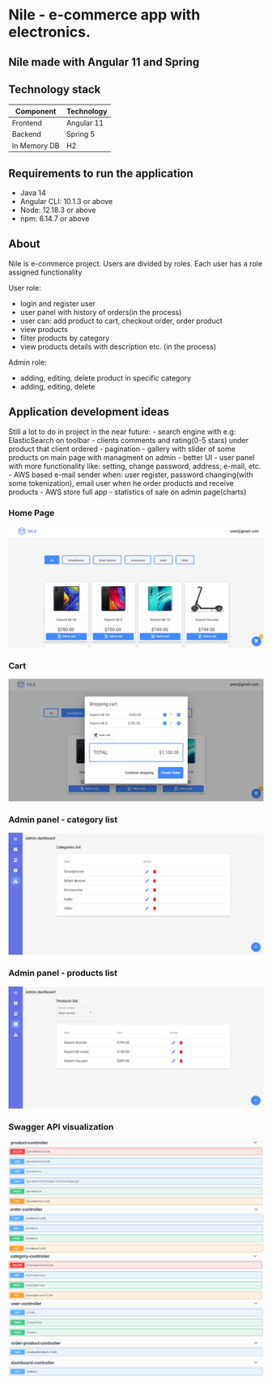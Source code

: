 # Nile - e-commerce app with electronics. 
## Nile made with Angular 11 and Spring
 
## Technology stack
|   Component   |   Technology  |
| ------------- | ------------- |
| Frontend      |   Angular 11  |
| Backend       |   Spring 5    |
| In Memory DB	|     H2        |

## Requirements to run the application

  - Java 14
  - Angular CLI: 10.1.3 or above
  - Node: 12.18.3 or above
  - npm: 6.14.7 or above
  
## About
  Nile is e-commerce project. Users are divided by roles. Each user has a role assigned functionality
  
   User role:
   - login and register user
   - user panel with history of orders(in the process)
   - user can: add product to cart, checkout order, order product 
   - view products 
   - filter products by category
   - view products details with description etc. (in the process)
   
   Admin role:
   - adding, editing, delete product in specific category
   - adding, editing, delete 
   
 ## Application development ideas
   Still a lot to do in project in the near future:
     - search engine with e.g: ElasticSearch on toolbar
     - clients comments and rating(0-5 stars) under product that client ordered
     - pagination
     - gallery with slider of some products on main page with managment on admin 
     - better UI 
     - user panel with more functionality like: setting, change password, address, e-mail, etc.
     - AWS based e-mail sender when: user register, password changing(with some tokenization),  email user when he order products and receive products
     - AWS store full app
     - statistics of sale on admin page(charts)
     
### Home Page
![Home page]( https://raw.githubusercontent.com/5pyk3r/Nile/master/screenshots/home.PNG)
### Cart
![Cart]( https://raw.githubusercontent.com/5pyk3r/Nile/master/screenshots/cart.PNG)
### Admin panel - category list
![Admin panel]( https://raw.githubusercontent.com/5pyk3r/Nile/master/screenshots/admin-category-list.PNG)
### Admin panel - products list
![Admin panel]( https://raw.githubusercontent.com/5pyk3r/Nile/master/screenshots/admin-products-list.PNG)
### Swagger API visualization
![Products]( https://raw.githubusercontent.com/5pyk3r/Nile/master/screenshots/swagger-products.PNG)
![Orders]( https://raw.githubusercontent.com/5pyk3r/Nile/master/screenshots/orders-swagger.PNG)
![Categories]( https://raw.githubusercontent.com/5pyk3r/Nile/master/screenshots/category.PNG)
![Other endpoints]( https://raw.githubusercontent.com/5pyk3r/Nile/master/screenshots/swagger.PNG)




